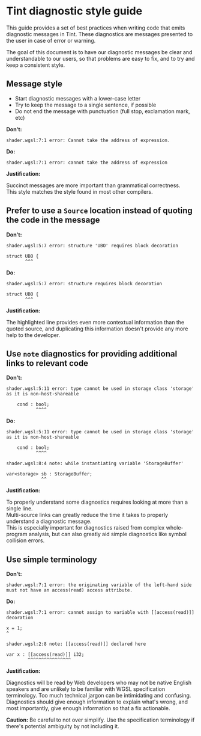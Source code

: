 # Tint diagnostic style guide

This guide provides a set of best practices when writing code that emits
diagnostic messages in Tint. These diagnostics are messages presented to the
user in case of error or warning.

The goal of this document is to have our diagnostic messages be clear and
understandable to our users, so that problems are easy to fix, and to try and
keep a consistent style.

## Message style

* Start diagnostic messages with a lower-case letter
* Try to keep the message to a single sentence, if possible
* Do not end the message with punctuation (full stop, exclamation mark, etc)

**Don't:**

```
shader.wgsl:7:1 error: Cannot take the address of expression.
```

**Do:**

```
shader.wgsl:7:1 error: cannot take the address of expression
```

**Justification:**

Succinct messages are more important than grammatical correctness. \
This style matches the style found in most other compilers.

## Prefer to use a `Source` location instead of quoting the code in the message

**Don't:**

```
shader.wgsl:5:7 error: structure 'UBO' requires block decoration

struct UBO {
       ^^^
```

**Do:**

```
shader.wgsl:5:7 error: structure requires block decoration

struct UBO {
       ^^^
```

**Justification:**

The highlighted line provides even more contextual information than the quoted
source, and duplicating this information doesn't provide any more help to the
developer.

## Use `note` diagnostics for providing additional links to relevant code

**Don't:**

```
shader.wgsl:5:11 error: type cannot be used in storage class 'storage' as it is non-host-shareable

    cond : bool;
           ^^^^
```

**Do:**

```
shader.wgsl:5:11 error: type cannot be used in storage class 'storage' as it is non-host-shareable

    cond : bool;
           ^^^^

shader.wgsl:8:4 note: while instantiating variable 'StorageBuffer'

var<storage> sb : StorageBuffer;
             ^^
```

**Justification:**

To properly understand some diagnostics requires looking at more than a single
line. \
Multi-source links can greatly reduce the time it takes to properly
understand a diagnostic message. \
This is especially important for diagnostics raised from complex whole-program
analysis, but can also greatly aid simple diagnostics like symbol collision errors.

## Use simple terminology

**Don't:**

```
shader.wgsl:7:1 error: the originating variable of the left-hand side must not have an access(read) access attribute.
```

**Do:**

```
shader.wgsl:7:1 error: cannot assign to variable with [[access(read)]] decoration

x = 1;
^

shader.wgsl:2:8 note: [[access(read)]] declared here

var x : [[access(read)]] i32;
        ^^^^^^^^^^^^^^^^
```

**Justification:**

Diagnostics will be read by Web developers who may not be native English
speakers and are unlikely to be familiar with WGSL specification terminology.
Too much technical jargon can be intimidating and confusing. \
Diagnostics should give enough information to explain what's wrong, and most
importantly, give enough information so that a fix actionable.

**Caution:** Be careful to not over simplify. Use the specification terminology
if there's potential ambiguity by not including it.
